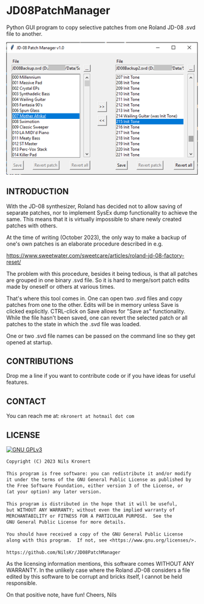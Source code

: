 # JD08PatchManager
Python GUI program to copy selective patches from one Roland JD-08 .svd file to another.

![Screenshot](https://github.com/NilsKr/JD08PatchManager/blob/main/screenshot.png?raw=true)

## INTRODUCTION

With the JD-08 synthesizer, Roland has decided not to allow saving of separate patches,
nor to implement SysEx dump functionality to achieve the same. 
This means that it is virtually impossible to share newly created patches with others. 

At the time of writing (October 2023), the only way to make a backup of one's own patches 
is an elaborate procedure described in e.g.

https://www.sweetwater.com/sweetcare/articles/roland-jd-08-factory-reset/

The problem with this procedure, besides it being tedious, is that all patches are grouped
in one binary .svd file. So it is hard to merge/sort patch edits made by oneself or 
others at various times.

That's where this tool comes in. One can open two .svd files and copy patches from one
to the other. Edits will be in memory unless Save is clicked explicitly. CTRL-click on
Save allows for "Save as" functionality. While the file hasn't been saved, one can 
revert the selected patch or all patches to the state in which the .svd file was loaded.

One or two .svd file names can be passed on the command line so they get opened at startup.

## CONTRIBUTIONS

Drop me a line if you want to contribute code or if you have ideas for useful features. 

## CONTACT

You can reach me at: `nkronert at hotmail dot com`

## LICENSE

[![GNU GPLv3](https://www.gnu.org/graphics/heckert_gnu.small.png "GNU GPLv3")](https://www.gnu.org/licenses/gpl-3.0.en.html)

    Copyright (C) 2023 Nils Kronert

    This program is free software: you can redistribute it and/or modify
    it under the terms of the GNU General Public License as published by
    the Free Software Foundation, either version 3 of the License, or
    (at your option) any later version.

    This program is distributed in the hope that it will be useful,
    but WITHOUT ANY WARRANTY; without even the implied warranty of
    MERCHANTABILITY or FITNESS FOR A PARTICULAR PURPOSE.  See the
    GNU General Public License for more details.

    You should have received a copy of the GNU General Public License
    along with this program.  If not, see <https://www.gnu.org/licenses/>.

    https://github.com/NilsKr/JD08PatchManager

As the licensing information mentions, this software comes WITHOUT ANY WARRANTY. 
In the unlikely case where the Roland JD-08 considers a file edited by this software
to be corrupt and bricks itself, I cannot be held responsible.

On that positive note, have fun!
Cheers,
Nils